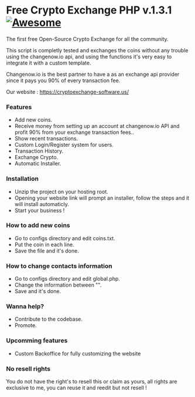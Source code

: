# Free Crypto Exchange PHP v.1.3.1 [![Awesome](https://cdn.rawgit.com/sindresorhus/awesome/d7305f38d29fed78fa85652e3a63e154dd8e8829/media/badge.svg)](https://github.com/sindresorhus/awesome)
The first free Open-Source Crypto Exchange for all the community.

This script is completly tested and exchanges the coins without any trouble using the changenow.io api, and using the functions it's very easy to integrate it with a custom template.

Changenow.io is the best partner to have a as an exchange api provider since it pays you 90% of every transaction fee.

Our website : https://cryptoexchange-software.us/

### Features
 - Add new coins.
 - Receive money from setting up an account at changenow.io API and profit 90% from your exchange transaction fees..
 - Show recent transactions.
 - Custom Login/Register system for users.
 - Transaction History.
 - Exchange Crypto.
 - Automatic Installer.


### Installation

- Unzip the project on your hosting root.
- Opening your website link will prompt an installer, follow the steps and it will install automaticly.
- Start your business !


### How to add new coins

- Go to configs directory and edit coins.txt.
- Put the coin in each line.
- Save the file and it's done.

### How to change contacts information

- Go to configs directory and edit global.php.
- Change the information between "".
- Save and it's done.

### Wanna help? 

 - Contribute to the codebase.
 - Promote.
 
 ### Upcomming features
 
 - Custom Backoffice for fully customizing the website
 
 ### No resell rights
 
 You do not have the right's to resell this or claim as yours, all rights are exclusive to me, you can reuse it and reedit but not resell !
